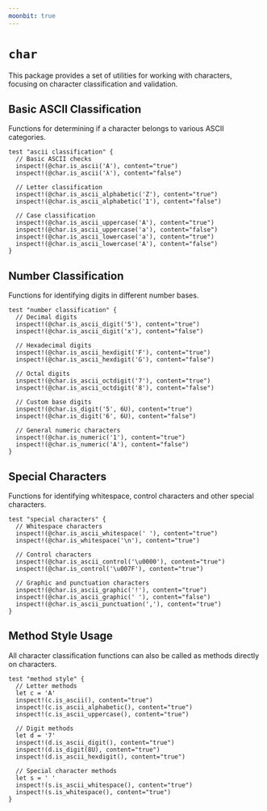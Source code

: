 ```yaml
---
moonbit: true
---
```


# `char`

This package provides a set of utilities for working with characters, focusing on character classification and validation.

## Basic ASCII Classification

Functions for determining if a character belongs to various ASCII categories.

```moonbit
test "ascii classification" {
  // Basic ASCII checks
  inspect!(@char.is_ascii('A'), content="true")
  inspect!(@char.is_ascii('λ'), content="false")

  // Letter classification
  inspect!(@char.is_ascii_alphabetic('Z'), content="true")
  inspect!(@char.is_ascii_alphabetic('1'), content="false")

  // Case classification
  inspect!(@char.is_ascii_uppercase('A'), content="true")
  inspect!(@char.is_ascii_uppercase('a'), content="false")
  inspect!(@char.is_ascii_lowercase('a'), content="true")
  inspect!(@char.is_ascii_lowercase('A'), content="false")
}
```

## Number Classification

Functions for identifying digits in different number bases.

```moonbit
test "number classification" {
  // Decimal digits
  inspect!(@char.is_ascii_digit('5'), content="true")
  inspect!(@char.is_ascii_digit('x'), content="false")

  // Hexadecimal digits
  inspect!(@char.is_ascii_hexdigit('F'), content="true")
  inspect!(@char.is_ascii_hexdigit('G'), content="false")

  // Octal digits
  inspect!(@char.is_ascii_octdigit('7'), content="true")
  inspect!(@char.is_ascii_octdigit('8'), content="false")

  // Custom base digits
  inspect!(@char.is_digit('5', 6U), content="true")
  inspect!(@char.is_digit('6', 6U), content="false")

  // General numeric characters
  inspect!(@char.is_numeric('1'), content="true")
  inspect!(@char.is_numeric('A'), content="false")
}
```

## Special Characters

Functions for identifying whitespace, control characters and other special characters.

```moonbit
test "special characters" {
  // Whitespace characters
  inspect!(@char.is_ascii_whitespace(' '), content="true")
  inspect!(@char.is_whitespace('\n'), content="true")

  // Control characters
  inspect!(@char.is_ascii_control('\u0000'), content="true")
  inspect!(@char.is_control('\u007F'), content="true")

  // Graphic and punctuation characters
  inspect!(@char.is_ascii_graphic('!'), content="true")
  inspect!(@char.is_ascii_graphic(' '), content="false")
  inspect!(@char.is_ascii_punctuation(','), content="true")
}
```

## Method Style Usage

All character classification functions can also be called as methods directly on characters.

```moonbit
test "method style" {
  // Letter methods
  let c = 'A'
  inspect!(c.is_ascii(), content="true")
  inspect!(c.is_ascii_alphabetic(), content="true")
  inspect!(c.is_ascii_uppercase(), content="true")

  // Digit methods
  let d = '7'
  inspect!(d.is_ascii_digit(), content="true")
  inspect!(d.is_digit(8U), content="true")
  inspect!(d.is_ascii_hexdigit(), content="true")

  // Special character methods
  let s = ' '
  inspect!(s.is_ascii_whitespace(), content="true")
  inspect!(s.is_whitespace(), content="true")
}
```

